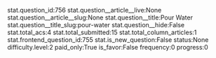 stat.question_id:756
stat.question__article__live:None
stat.question__article__slug:None
stat.question__title:Pour Water
stat.question__title_slug:pour-water
stat.question__hide:False
stat.total_acs:4
stat.total_submitted:15
stat.total_column_articles:1
stat.frontend_question_id:755
stat.is_new_question:False
status:None
difficulty.level:2
paid_only:True
is_favor:False
frequency:0
progress:0
